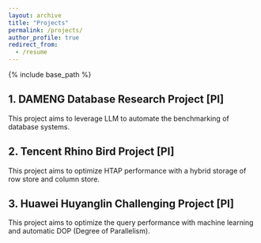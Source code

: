 ```yaml
---
layout: archive
title: "Projects"
permalink: /projects/
author_profile: true
redirect_from:
  - /resume
---
```


{% include base_path %}

**1. DAMENG Database Research Project** [PI]
------
This project aims to leverage LLM to automate the benchmarking of database systems.

**2. Tencent Rhino Bird Project** [PI]
------
This project aims to optimize HTAP performance with a hybrid storage of row store and column store.


**3. Huawei Huyanglin Challenging Project** [PI]
------
This project aims to optimize the query performance with machine learning and automatic DOP (Degree of Parallelism).
